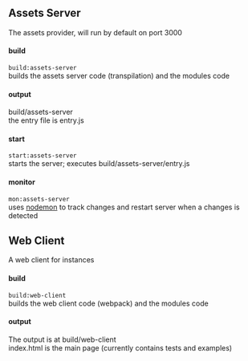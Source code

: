 ## Assets Server
The assets provider, will run by default on port 3000

#### build
```build:assets-server```  
builds the assets server code (transpilation) and the modules code  

#### output
build/assets-server  
the entry file is entry.js

#### start
```start:assets-server```  
starts the server; executes build/assets-server/entry.js  

#### monitor
```mon:assets-server```  
uses [nodemon](https://github.com/remy/nodemon) to track changes and restart server when a changes is detected  

## Web Client
A web client for instances  

#### build
```build:web-client```  
builds the web client code (webpack) and the modules code  

#### output
The output is at build/web-client  
index.html is the main page (currently contains tests and examples)